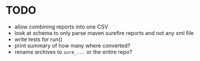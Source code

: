 # TODO

* allow combining reports into one CSV
* look at schema to only parse maven surefire reports and not any xml file
* write tests for run()
* print summary of how many where converted?
* rename archives to `sure_...` or the entire repo?
